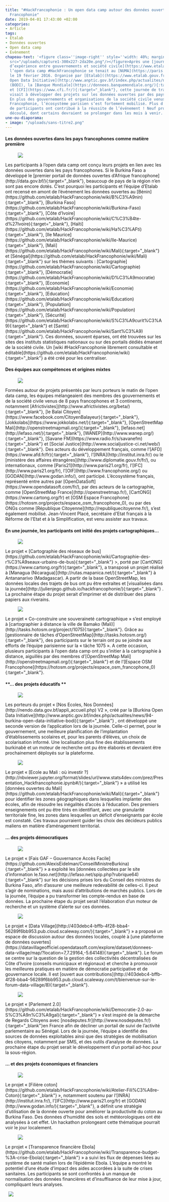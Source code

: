 ```yaml
---
title: "#HackFrancophonie : Un open data camp autour des données ouvertes dans la
  Francophonie"
date: 2019-04-01 17:43:00 +02:00
categories:
- Article
tags:
- Etalab
- Données ouvertes
- Open data camp
- Evènement
chapeau-text: '<figure class=''image-right'' style=''width: 40%; margin-left: 10px;''><img
  src="/uploads/capture1-300x227-2da20e.png"/></figure>Après une [journée de partage
  d’expérience entre gouvernements et société civile](https://www.etalab.gouv.fr/hackfrancophonie-jour-1-ateliers-sur-louverture-des-donnees-entre-gouvernements-francophones){:target="_blank"},
  l’open data camp #HackFrancophonie se tenait au [NUMA](https://paris.numa.co/){:target="_blank"}
  le 19 février 2016. Organisé par [Etalab]((https://www.etalab.gouv.fr/){:target="_blank"}),[Burkina
  Open Data Initiative](http://www.anptic.gov.bf/index.php/actualites/news/94-burkina-open-data-initiative-bodi){:target="_blank"}
  (BODI), la [Banque Mondiale](https://donnees.banquemondiale.org/){:target="_blank"}
  et [CFI](https://www.cfi.fr/){:target="_blank"}, cette journée de travail collaboratif
  visait à développer des projets sur les données ouvertes par des pays francophones.
  En plus des gouvernements et organisations de la société civile venus de toute la
  Francophonie, l’écosystème parisien s’est fortement mobilisé. Plus d’une centaine
  de participants ont contribué à la réussite de l’événement ! Neuf projets en ont
  découlé, dont certains devraient se prolonger dans les mois à venir.'
une-ou-diaporama:
- image: "/uploads/sans-titre2.png"
---
```


#### Les données ouvertes dans les pays francophones comme matière première

<figure class='image-left' style='width: 50%; margin-right: 10px;'><img src="/uploads/hackfrancophonie.jpg"/></figure>Les participants à l’open data camp ont conçu leurs projets en lien avec les données ouvertes dans les pays francophones. Si le Burkina Faso a développé le [premier portail de données ouvertes d’Afrique francophone](http://data.gov.bf/){:target="_blank"}, beaucoup de pays de la région n’en sont pas encore dotés. C’est pourquoi les participants et l’équipe d’Etalab ont recensé en amont de l’événement les données ouvertes au [Bénin](https://github.com/etalab/HackFrancophonie/wiki/B%C3%A9nin){:target="_blank"}, [Burkina Faso](https://github.com/etalab/HackFrancophonie/wiki/Burkina-Faso){:target="_blank"}, [Côte d’Ivoire](https://github.com/etalab/HackFrancophonie/wiki/C%C3%B4te-d%27Ivoire){:target="_blank"}, [Haïti](https://github.com/etalab/HackFrancophonie/wiki/Ha%C3%AFti){:target="_blank"}, [Ile Maurice](https://github.com/etalab/HackFrancophonie/wiki/Ile-Maurice){:target="_blank"}, [Mali](https://github.com/etalab/HackFrancophonie/wiki/Mali){:target="_blank"} et [Sénégal](https://github.com/etalab/HackFrancophonie/wiki/Mali){:target="_blank"} sur les thèmes suivants : [Cartographie](https://github.com/etalab/HackFrancophonie/wiki/Cartographie){:target="_blank"}, [Démocratie](https://github.com/etalab/HackFrancophonie/wiki/D%C3%A9mocratie){:target="_blank"}, [Economie](https://github.com/etalab/HackFrancophonie/wiki/Economie){:target="_blank"}, [Education](https://github.com/etalab/HackFrancophonie/wiki/Education){:target="_blank"}, [Population](https://github.com/etalab/HackFrancophonie/wiki/Population){:target="_blank"}, [Sécurité](https://github.com/etalab/HackFrancophonie/wiki/S%C3%A9curit%C3%A9){:target="_blank"} et [Santé](https://github.com/etalab/HackFrancophonie/wiki/Sant%C3%A9){:target="_blank"}. Ces données, souvent éparses, ont été trouvées sur les sites des instituts statistiques nationaux ou sur des portails dédiés émanant de la société civile. Un [wiki #HackFrancophonie librement consultable et éditable](https://github.com/etalab/HackFrancophonie/wiki){:target="_blank"} a été créé pour les centraliser.

#### Des équipes aux compétences et origines mixtes

<figure class='image-left' style='width: 50%; margin-right: 10px;'><img src="/uploads/groupe.png"/></figure>Formées autour de projets présentés par leurs porteurs le matin de l’open data camp, les équipes mélangeaient des membres des gouvernements et de la société civile venus de 8 pays francophones et 3 continents, notamment [Africtivistes](http://www.africtivistes.org/beta/){:target="_blank"}, [le Balai Citoyen](https://www.facebook.com/CitoyenBalayeur){:target="_blank"}, [Jokkolabs](https://www.jokkolabs.net/){:target="_blank"}, [OpenStreetMap Mali](http://openstreetmapmali.org/){:target="_blank"}, [lefaso.net](http://lefaso.net/){:target="_blank"}, [WANEP](http://www.wanep.org/){:target="_blank"}, [Savane FM](https://www.radio.fr/s/savanefm){:target="_blank"}  et [Social Justice](http://www.socialjustice-ci.net/web/){:target="_blank"}. Des acteurs du développement français, comme l’[AFD](https://www.afd.fr/fr){:target="_blank"}, l’[INRA](http://institut.inra.fr/) ou le [ministère des affaires étrangères](http://www.diplomatie.gouv.fr/fr/), ou internationaux, comme [Paris21](http://www.paris21.org/fr), l’[IFC](http://www.paris21.org/fr), l’[OIF](http://www.francophonie.org/) ou [GODAN](http://www.godan.info/), ont participé. L’écosystème français, représenté entre autres par [OpenDataSoft](https://www.opendatasoft.com/fr/), par des acteurs de la cartographie, comme [OpenStreetMap France](http://openstreetmap.fr/), [CartONG](https://www.cartong.org/fr) et [OSM Espace Francophone](https://hotosm.org/projects/espace_osm_francophone_0), ou par des ONGs comme [République Citoyenne](http://republiquecitoyenne.fr/), s’est également mobilisé. Jean-Vincent Placé, secrétaire d'Etat français à la Réforme de l'Etat et à la Simplification, est venu assister aux travaux.

#### **En une journée, les participants ont initié des projets cartographiques…**

<figure class='image-left' style='width: 40%; margin-right: 10px;'><img src="/uploads/2016-02-23-16_46_58-Mozilla-Firefox-150x150.png"/></figure>Le projet « [Cartographie des réseaux de bus](https://github.com/etalab/HackFrancophonie/wiki/Cartographie-des-r%C3%A9seaux-urbains-de-bus){:target="_blank"} >, porté par [CartONG](https://www.cartong.org/fr){:target="_blank"}, a transposé un projet réalisé à [Managua (Nicaragua)](http://rutas.mapanica.net/){:target="_blank"}  à Antananarivo (Madagascar). A partir de la base OpenStreetMap, les données locales des trajets de bus ont pu être extraites et [visualisées dans la journée](http://julienjego.github.io/hackfrancophonie/){:target="_blank"} . La prochaine étape du projet serait d’imprimer et de distribuer des plans papiers aux riverains.

<figure class='image-left' style='width: 40%; margin-right: 5px;'><img src="/uploads/sans-titre-fdeca2.png"/></figure>Le projet « Co-construire une souveraineté cartographique » s’est employé à [cartographier à distance la ville de Bamako (Mali)](http://tasks.hotosm.org/project/1075){:target="_blank"}. Grâce au [gestionnaire de tâches d’OpenStreetMap](http://tasks.hotosm.org/){:target="_blank"}, des participants sur le terrain ont pu se joindre aux efforts de l’équipe parisienne sur la « tâche 1075 ». A cette occasion, plusieurs participants à l’open data camp ont pu s’initier à la cartographie à distance, aiguillés par des membres d’[OpenStreetMap Mali](http://openstreetmapmali.org/){:target="_blank"}  et de l’[Espace OSM Francophone](https://hotosm.org/projects/espace_osm_francophone_0){:target="_blank"}.

#### \*\*… des projets éducatifs \*\*

<figure class='image-left' style='width: 40%; margin-right: 5px;'><img src="/uploads/NEND.png"/></figure>Les porteurs du projet « [Nos Ecoles, Nos Données](http://nendo.data.gov.bf/appli_accueil.php) V2 », créé par la [Burkina Open Data Initiative](http://www.anptic.gov.bf/index.php/actualites/news/94-burkina-open-data-initiative-bodi){:target="_blank"} , ont développé une seconde version de l’application lors de la journée. Celle-ci permet, pour le gouvernement, une meilleure planification de l’implantation d’établissements scolaires et, pour les parents d’élèves, un choix de scolarisation informé. Une localisation plus fine des établissements burkinabè et un moteur de recherche ont pu être élaborés et devraient être prochainement déployés sur la plateforme.

<figure class='image-left' style='width: 40%; margin-right: 5px;'><img src="/uploads/Mali.png"/></figure>Le projet « [Ecole au Mali : où investir ?](http://nbviewer.jupyter.org/format/slides/url/www.stats4dev.com/prez/Presentation_Hackfrancophonie.ipynb#/){:target="_blank"} »  a utilisé les [données ouvertes du Mali](https://github.com/etalab/HackFrancophonie/wiki/Mali){:target="_blank"}  pour identifier les zones géographiques dans lesquelles implanter des écoles, afin de résoudre les inégalités d’accès à l’éducation. Des premiers enseignements ont pu être tirés en identifiant, avec une granularité territoriale fine, les zones dans lesquelles un déficit d’enseignants par école est constaté. Ces travaux pourraient guider les choix des décideurs publics maliens en matière d’aménagement territorial.

#### **… des projets démocratiques**

<figure class='image-left' style='width: 40%; margin-right: 5px;'><img src="/uploads/GAF.png"/></figure>Le projet « [Fais GAF – Gouvernance Accès Facile](https://github.com/AlexisEidelman/ConseilMinistreBurkina){:target="_blank"} » a exploité les [données collectées par le site d’information le.faso.net](http://lefaso.net/spip.php?rubrique64){:target="_blank"}  sur les décisions prises lors du Conseil des ministres du Burkina Faso, afin d’assurer une meilleure redevabilité de celles-ci. Il peut s’agir de nominations, mais aussi d’attributions de marchés publics. Lors de la journée, l’équipe a pu transformer les compte-rendus en base de données. La prochaine étape du projet serait l’élaboration d’un moteur de recherche et un système d’alerte sur ces données.

<figure class='image-left' style='width: 40%; margin-right: 5px;'><img src="/uploads/Data%20village.png"/></figure>Le projet « [Data Village](http://403debc4-bffb-4f28-bba4-56289f6bb953.pub.cloud.scaleway.com/){:target="_blank"} » a proposé un espace de discussion autour des données locales, couplé à [une plateforme de données ouvertes](https://datavillageofficiel.opendatasoft.com/explore/dataset/donnees-data-village/map/?location=7,7.29164,-5.64148){:target="_blank"}. Le forum se centre sur la question de la gestion des collectivités décentralisées de Côte d’Ivoire (conseils municipaux et régionaux) et cherche à promouvoir les meilleures pratiques en matière de démocratie participative et de gouvernance locale. Il est [ouvert aux contributions](http://403debc4-bffb-4f28-bba4-56289f6bb953.pub.cloud.scaleway.com/t/bienvenue-sur-le-forum-data-village/8){:target="_blank"}.

<figure class='image-left' style='width: 40%; margin-right: 5px;'><img src="/uploads/Parlement2.0.png"/></figure>Le projet « [Parlement 2.0](https://github.com/etalab/HackFrancophonie/wiki/Democratie-2.0-au-S%C3%A9n%C3%A9gal){:target="_blank"} » s’est inspiré de la démarche de Regards Citoyens avec [nosdeputes.fr](http://www.nosdeputes.fr/){:target="_blank"}en France afin de décliner un portail de suivi de l’activité parlementaire au Sénégal. Lors de la journée, l’équipe a identifié des sources de données exploitables ainsi que des stratégies de mobilisation des citoyens, notamment par SMS, et des outils d’analyse de données. La prochaine étape du projet serait le développement d’un portail ad-hoc pour la sous-région.

#### **… et des projets économiques et financiers**

<figure class='image-left' style='width: 40%; margin-right: 5px;'><img src="/uploads/Fili%C3%A8re%20coton.png"/></figure>Le projet « [Filière coton](https://github.com/etalab/HackFrancophonie/wiki/Atelier-Fili%C3%A8re-Coton){:target="_blank"} », notamment soutenu par l’[INRA](http://institut.inra.fr/), l’[IFC](http://www.paris21.org/fr) et [GODAN](http://www.godan.info/){:target="_blank"}, a définit une stratégie d’utilisation de la donnée ouverte pour améliorer la productivité du coton au Burkina Faso. Des données d’humidité des sols et météorologiques ont été analysées à cet effet. Un hackathon prolongeant cette thématique pourrait voir le jour localement.

<figure class='image-left' style='width: 40%; margin-right: 5px;'><img src="/uploads/Ebola.png"/></figure>Le projet « [Transparence financière Ebola](https://github.com/etalab/HackFrancophonie/wiki/Transparence-budget-%3A-crise-Ebola){:target="_blank"} » a suivi les flux de dépenses liées au système de santé malien lors de l’épidémie Ebola. L’équipe a montré le potentiel d’une étude d’impact des aides accordées à la suite de crises sanitaires. Les participants se sont confrontés à un manque de normalisation des données financières et d’insuffisance de leur mise à jour, compliquant leurs analyses.


<figure class='image-center' style='width: 100%; margin-right: 10px; margin-left: 10px;'><img src="/uploads/ST.png"/></figure>
